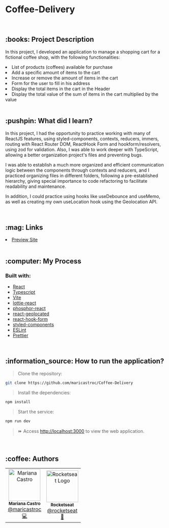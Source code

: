 # Coffee-Delivery


<br/>
<h2>:books: Project Description</h2>
<p>In this project, I developed an application to manage a shopping cart for a fictional coffee shop, with the following functionalities:</p>

<li>List of products (coffees) available for purchase</li>
<li>Add a specific amount of items to the cart</li>
<li>Increase or remove the amount of items in the cart</li>
<li>Form for the user to fill in his address</li>
<li>Display the total items in the cart in the Header</li>
<li>Display the total value of the sum of items in the cart multiplied by the value</li>
<br/>
<h2>:pushpin: What did I learn?</h2>

<p>In this project, I had the opportunity to practice working with many of ReactJS features, using styled-components, contexts, reducers, immers, routing with React Router DOM, ReactHook Form and hookform/resolvers, using zod for validation. Also, I was able to work deeper with TypeScript, allowing a better organization project's files and preventing bugs.</p>

<p>I was able to establish a much more organized and efficient communication logic between the components through contexts and reducers, and I practiced organizing files in different folders, following a pre-established hierarchy, giving special importance to code refactoring to facilitate readability and maintenance.</p>

<p>In addition, I could practice using hooks like useDebounce and useMemo, as well as creating my own useLocation hook using the Geolocation API.</p>

<br/>
<h2>:mag: Links</h2>
<li><a href="https://maricastroc-focus-to-do.netlify.app/" target="_blank">Preview Site</a></li>
<br/>
<h2>:computer: My Process</h2>
<h3>Built with:</h3>

- [React](https://reactjs.org/)
- [Typescript](https://www.typescriptlang.org/)
- [Vite](https://vitejs.dev/)
- [lottie-react](https://lottiereact.com/)
- [phosphor-react](https://phosphoricons.com/)
- [react-geolocated](https://no23reason.github.io/react-geolocated/)
- [react-hook-form](https://react-hook-form.com/)
- [styled-components](https://styled-components.com/)
- [ESLint](https://eslint.org/)
- [Prettier](https://prettier.io/)
<br/>

<h2>:information_source: How to run the application?</h2>

> Clone the repository:

```bash
git clone https://github.com/maricastroc/Coffee-Delivery
```

> Install the dependencies:

```bash
npm install
```

> Start the service:

```bash
npm run dev
```

> :fast_forward: Access [http://localhost:3000](http://localhost:3000) to view the web application.
<br/>

<h2>:coffee: Authors</h2>

<table>
  <tr>
    <td align="center">
      <a href="http://github.com/maricastroc/">
        <img src="https://avatars.githubusercontent.com/u/121824373?s=400v=4" width="100px;" alt="Mariana Castro"/>
        <br />
        <sub>
          <b>Mariana Castro</b>
        </sub>
       </a>
       <br />
       <a href="https://www.linkedin.com/in/mariana-castro-297586264/" title="Linkedin">@maricastroc</a>
       <br />
       <a href="https://github.com/maricastroc/Coffee-Delivery" title="Code">💻</a>
    </td>
    <td align="center">
      <a href="http://github.com/rocketseat/">
        <img src="https://avatars.githubusercontent.com/u/28929274?s=200&v=4" width="100px;" alt="Rocketseat Logo"/>
        <br />
        <sub>
          <b>Rocketseat</b>
        </sub>
       </a>
       <br />
       <a href="http://github.com/rocketseat/" title="Linkedin">@rocketseat</a>
       <br />
       <a href="https://www.rocketseat.com.br/" title="Education Platform">🚀</a>
    </td>
  </tr>
</table>
